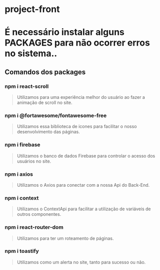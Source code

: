 # project-front

# É necessário instalar alguns **PACKAGES** para não ocorrer erros no sistema..

## Comandos dos **packages** 

### npm i react-scroll
> Utilizamos para uma experiência melhor do usuário ao fazer a animação de scroll no site.

### npm i @fortawesome/fontawesome-free
> Utilizamos essa biblioteca de icones para facilitar o nosso desenvolvimento das páginas.

### npm i firebase
> Utilizamos o banco de dados Firebase para controlar o acesso dos usuários no site.

### npm i axios
> Utilizamos o Axios para conectar com a nossa Api do Back-End.

### npm i context
> Utilizamos o ContextApi para facilitar a utilização de variáveis de outros componentes.

### npm i react-router-dom
> Utilizamos para ter um roteamento de páginas.

### npm i toastify 
> Utilizamos como um alerta no site, tanto para sucesso ou não.
